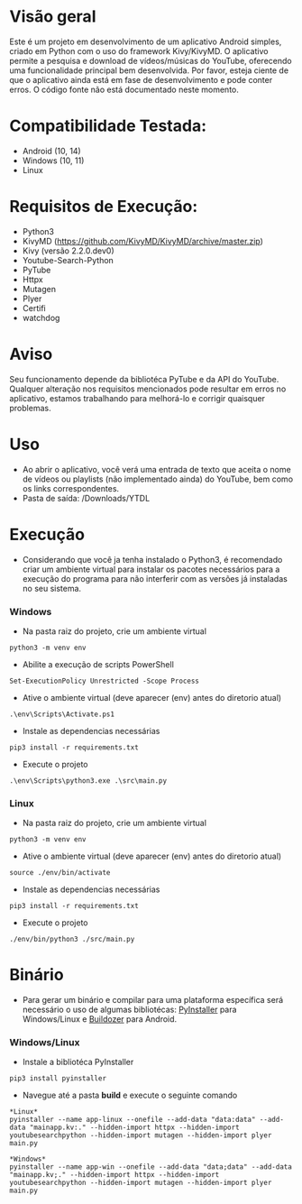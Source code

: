 # Visão geral
Este é um projeto em desenvolvimento de um aplicativo Android simples, criado em Python com o uso do framework Kivy/KivyMD. O aplicativo permite a pesquisa e download de vídeos/músicas do YouTube, oferecendo uma funcionalidade principal bem desenvolvida. Por favor, esteja ciente de que o aplicativo ainda está em fase de desenvolvimento e pode conter erros. O código fonte não está documentado neste momento.

# Compatibilidade Testada:
+ Android (10, 14)
+ Windows (10, 11)
+ Linux

# Requisitos de Execução:
+ Python3
+ KivyMD (https://github.com/KivyMD/KivyMD/archive/master.zip)
+ Kivy (versão 2.2.0.dev0)
+ Youtube-Search-Python
+ PyTube
+ Httpx
+ Mutagen
+ Plyer
+ Certifi
+ watchdog

# Aviso
Seu funcionamento depende da bibliotéca PyTube e da API do YouTube. Qualquer alteração nos requisitos mencionados pode resultar em erros no aplicativo, estamos trabalhando para melhorá-lo e corrigir quaisquer problemas.

# Uso
+ Ao abrir o aplicativo, você verá uma entrada de texto que aceita o nome de vídeos ou playlists (não implementado ainda) do YouTube, bem como os links correspondentes.
+ Pasta de saída: /Downloads/YTDL

# Execução
+ Considerando que você ja tenha instalado o Python3, é recomendado criar um ambiente virtual para instalar os pacotes necessários para a execução do programa para não interferir com as versões já instaladas no seu sistema.

### Windows
+ Na pasta raiz do projeto, crie um ambiente virtual
```
python3 -m venv env
```
+ Abilite a execução de scripts PowerShell
```
Set-ExecutionPolicy Unrestricted -Scope Process
```
+ Ative o ambiente virtual (deve aparecer (env) antes do diretorio atual)
```
.\env\Scripts\Activate.ps1
```
+ Instale as dependencias necessárias
```
pip3 install -r requirements.txt
```
+ Execute o projeto
```
.\env\Scripts\python3.exe .\src\main.py
```

### Linux
+ Na pasta raiz do projeto, crie um ambiente virtual
```
python3 -m venv env
```
+ Ative o ambiente virtual (deve aparecer (env) antes do diretorio atual)
```
source ./env/bin/activate
```
+ Instale as dependencias necessárias
```
pip3 install -r requirements.txt
```
+ Execute o projeto
```
./env/bin/python3 ./src/main.py
```

# Binário
+ Para gerar um binário e compilar para uma plataforma específica será necessário o uso de algumas bibliotécas: [PyInstaller](https://pyinstaller.org/en/stable/) para Windows/Linux e [Buildozer](https://buildozer.readthedocs.io/en/latest/) para Android.

### Windows/Linux
+ Instale a bibliotéca PyInstaller
```
pip3 install pyinstaller
```
+ Navegue até a pasta **build** e execute o seguinte comando
```
*Linux*
pyinstaller --name app-linux --onefile --add-data "data:data" --add-data "mainapp.kv:." --hidden-import httpx --hidden-import youtubesearchpython --hidden-import mutagen --hidden-import plyer main.py

*Windows*
pyinstaller --name app-win --onefile --add-data "data;data" --add-data "mainapp.kv;." --hidden-import httpx --hidden-import youtubesearchpython --hidden-import mutagen --hidden-import plyer main.py
```
